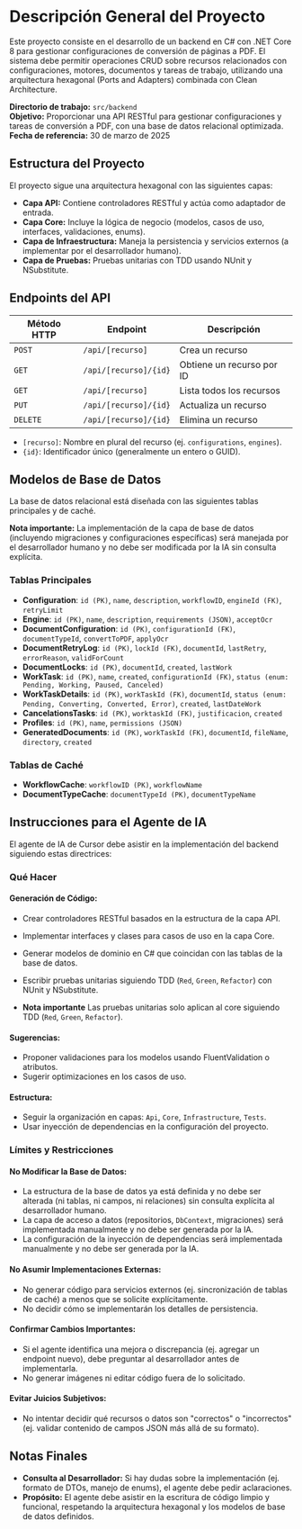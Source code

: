 # Descripción General del Proyecto

Este proyecto consiste en el desarrollo de un backend en C# con .NET Core 8 para gestionar configuraciones de conversión de páginas a PDF. El sistema debe permitir operaciones CRUD sobre recursos relacionados con configuraciones, motores, documentos y tareas de trabajo, utilizando una arquitectura hexagonal (Ports and Adapters) combinada con Clean Architecture.

**Directorio de trabajo:** `src/backend`  
**Objetivo:** Proporcionar una API RESTful para gestionar configuraciones y tareas de conversión a PDF, con una base de datos relacional optimizada.  
**Fecha de referencia:** 30 de marzo de 2025  

## Estructura del Proyecto

El proyecto sigue una arquitectura hexagonal con las siguientes capas:

- **Capa API:** Contiene controladores RESTful y actúa como adaptador de entrada.
- **Capa Core:** Incluye la lógica de negocio (modelos, casos de uso, interfaces, validaciones, enums).
- **Capa de Infraestructura:** Maneja la persistencia y servicios externos (a implementar por el desarrollador humano).
- **Capa de Pruebas:** Pruebas unitarias con TDD usando NUnit y NSubstitute.

## Endpoints del API

| Método HTTP | Endpoint              | Descripción                |
|------------|-----------------------|----------------------------|
| `POST`     | `/api/[recurso]`      | Crea un recurso           |
| `GET`      | `/api/[recurso]/{id}` | Obtiene un recurso por ID |
| `GET`      | `/api/[recurso]`      | Lista todos los recursos  |
| `PUT`      | `/api/[recurso]/{id}` | Actualiza un recurso      |
| `DELETE`   | `/api/[recurso]/{id}` | Elimina un recurso        |

- `[recurso]`: Nombre en plural del recurso (ej. `configurations`, `engines`).
- `{id}`: Identificador único (generalmente un entero o GUID).

## Modelos de Base de Datos

La base de datos relacional está diseñada con las siguientes tablas principales y de caché.

**Nota importante:** La implementación de la capa de base de datos (incluyendo migraciones y configuraciones específicas) será manejada por el desarrollador humano y no debe ser modificada por la IA sin consulta explícita.

### Tablas Principales

- **Configuration**: `id (PK)`, `name`, `description`, `workflowID`, `engineId (FK)`, `retryLimit`
- **Engine**: `id (PK)`, `name`, `description`, `requirements (JSON)`, `acceptOcr`
- **DocumentConfiguration**: `id (PK)`, `configurationId (FK)`, `documentTypeId`, `convertToPDF`, `applyOcr`
- **DocumentRetryLog**: `id (PK)`, `lockId (FK)`, `documentId`, `lastRetry`, `errorReason`, `validForCount`
- **DocumentLocks**: `id (PK)`, `documentId`, `created`, `lastWork`
- **WorkTask**: `id (PK)`, `name`, `created`, `configurationId (FK)`, `status (enum: Pending, Working, Paused, Canceled)`
- **WorkTaskDetails**: `id (PK)`, `workTaskId (FK)`, `documentId`, `status (enum: Pending, Converting, Converted, Error)`, `created`, `lastDateWork`
- **CancelationsTasks**: `id (PK)`, `worktaskId (FK)`, `justificacion`, `created`
- **Profiles**: `id (PK)`, `name`, `permissions (JSON)`
- **GeneratedDocuments**: `id (PK)`, `workTaskId (FK)`, `documentId`, `fileName`, `directory`, `created`

### Tablas de Caché

- **WorkflowCache**: `workflowID (PK)`, `workflowName`
- **DocumentTypeCache**: `documentTypeId (PK)`, `documentTypeName`

## Instrucciones para el Agente de IA

El agente de IA de Cursor debe asistir en la implementación del backend siguiendo estas directrices:

### Qué Hacer

#### **Generación de Código:**
- Crear controladores RESTful basados en la estructura de la capa API.
- Implementar interfaces y clases para casos de uso en la capa Core.
- Generar modelos de dominio en C# que coincidan con las tablas de la base de datos.
- Escribir pruebas unitarias siguiendo TDD (`Red`, `Green`, `Refactor`) con NUnit y NSubstitute.

- **Nota importante** Las pruebas unitarias  solo aplican al core siguiendo TDD (`Red`, `Green`, `Refactor`).

#### **Sugerencias:**
- Proponer validaciones para los modelos usando FluentValidation o atributos.
- Sugerir optimizaciones en los casos de uso.

#### **Estructura:**
- Seguir la organización en capas: `Api`, `Core`, `Infrastructure`, `Tests`.
- Usar inyección de dependencias en la configuración del proyecto.

### Límites y Restricciones

#### **No Modificar la Base de Datos:**
- La estructura de la base de datos ya está definida y no debe ser alterada (ni tablas, ni campos, ni relaciones) sin consulta explícita al desarrollador humano.
- La capa de acceso a datos (repositorios, `DbContext`, migraciones) será implementada manualmente y no debe ser generada por la IA.
- La configuración de la inyección de dependencias será implementada manualmente y no debe ser generada por la IA.

#### **No Asumir Implementaciones Externas:**
- No generar código para servicios externos (ej. sincronización de tablas de caché) a menos que se solicite explícitamente.
- No decidir cómo se implementarán los detalles de persistencia.

#### **Confirmar Cambios Importantes:**
- Si el agente identifica una mejora o discrepancia (ej. agregar un endpoint nuevo), debe preguntar al desarrollador antes de implementarla.
- No generar imágenes ni editar código fuera de lo solicitado.

#### **Evitar Juicios Subjetivos:**
- No intentar decidir qué recursos o datos son "correctos" o "incorrectos" (ej. validar contenido de campos JSON más allá de su formato).

## Notas Finales

- **Consulta al Desarrollador:** Si hay dudas sobre la implementación (ej. formato de DTOs, manejo de enums), el agente debe pedir aclaraciones.
- **Propósito:** El agente debe asistir en la escritura de código limpio y funcional, respetando la arquitectura hexagonal y los modelos de base de datos definidos.
